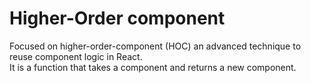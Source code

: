 # Higher-Order component
Focused on higher-order-component (HOC) an advanced technique to reuse component logic in React.\
It is a function that takes a component and returns a new component.
